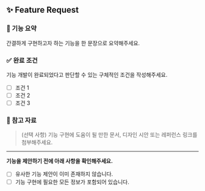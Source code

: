 ## ✨ Feature Request

### 📝 기능 요약
간결하게 구현하고자 하는 기능을 한 문장으로 요약해주세요.

### ✅ 완료 조건
기능 개발이 완료되었다고 판단할 수 있는 구체적인 조건을 작성해주세요.
- [ ] 조건 1
- [ ] 조건 2
- [ ] 조건 3

### 📎 참고 자료
> (선택 사항)
> 기능 구현에 도움이 될 만한 문서, 디자인 시안 또는 레퍼런스 링크를 첨부해주세요.

---
**기능을 제안하기 전에 아래 사항을 확인해주세요.**

- [ ] 유사한 기능 제안이 이미 존재하지 않습니다.
- [ ] 기능 구현에 필요한 모든 정보가 포함되어 있습니다.
